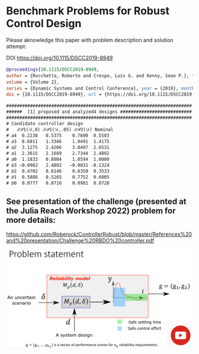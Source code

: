# Benchmark Problems for Robust Control Design


Please aknowledge this paper with problem description and solution attempt:
 
DOI https://doi.org/10.1115/DSCC2019-8949

``` bibtex
@proceedings{10.1115/DSCC2019-8949, 
author = {Rocchetta, Roberto and Crespo, Luis G. and Kenny, Sean P.}, title = "{Solution of the Benchmark Control Problem by Scenario Optimization}", 
volume = {Volume 2},
series = {Dynamic Systems and Control Conference}, year = {2019}, month = {10}, 
doi = {10.1115/DSCC2019-8949}, url = {https://doi.org/10.1115/DSCC2019-8949}}
```

```
######################################################################
######  [1] proposed and analyzed4 designs ###########################
######################################################################
# Candidate controller design    
#   𝒮𝒫1(𝒟,0) 𝒮𝒫1(𝒟,.05) 𝒮𝒫2(𝒟) Nominal
# 𝑎4  0.2238   0.5375    0.7600  0.5503
# 𝑎3  0.6811   1.3346    1.9491  1.4175
# 𝑎2  3.1275   2.4206    3.0497  2.6531
# 𝑎1  2.3615   2.1689    2.7344  2.4802
# 𝑎0  1.1833   0.8084    1.0594  1.0000
# 𝑏3 −0.0982   2.4802   −0.0831 -0.1324  
# 𝑏2  0.4702   0.6146    0.6358  0.3533
# 𝑏1  0.5886   0.5265    0.7752  0.6005
# 𝑏0  0.0777   0.0716    0.0981  0.0728
 ```


## See presentation of the challenge (presented at the Julia Reach Workshop 2022) problem for more details:
https://github.com/Roberock/ControllerRobust/blob/master/References%20and%20presentation/Challenge%20RBDO%20controller.pdf

[![IMAGE ALT TEXT HERE](./Link_to_youtube_presentation.png)](https://youtu.be/_wyqEt6J3Zw)
